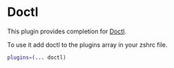 # Doctl

This plugin provides completion for [Doctl](https://github.com/digitalocean/doctl).

To use it add doctl to the plugins array in your zshrc file.

```bash
plugins=(... doctl)
```

